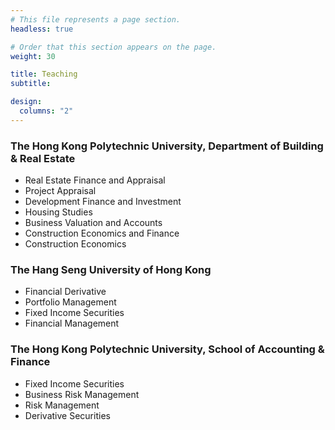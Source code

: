 ```yaml
---
# This file represents a page section.
headless: true

# Order that this section appears on the page.
weight: 30

title: Teaching
subtitle:

design:
  columns: "2"
---
```


### The Hong Kong Polytechnic University, Department of Building & Real Estate

- Real Estate Finance and Appraisal
- Project Appraisal 
- Development Finance and Investment
- Housing Studies 
- Business Valuation and Accounts
- Construction Economics and Finance 
- Construction Economics

### The Hang Seng University of Hong Kong

- Financial Derivative 
- Portfolio Management
- Fixed Income Securities 
- Financial Management

### The Hong Kong Polytechnic University, School of Accounting & Finance

- Fixed Income Securities 
- Business Risk Management
- Risk Management 
- Derivative Securities
